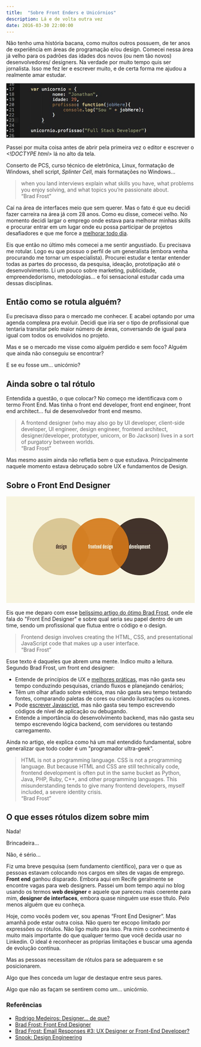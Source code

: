 ```yaml
---
title:  "Sobre Front Enders e Unicórnios"
description: Lá e de volta outra vez
date: 2016-03-30 22:00:00
---
```


Não tenho uma história bacana, como muitos outros possuem, de ter anos de experiência em áreas de programação e/ou design. Comecei nessa área já velho para os padrões das idades dos novos (ou nem tão novos) desenvolvedores/ designers. Na verdade por muito tempo quis ser jornalista. Isso me fez ler e escrever muito, e de certa forma me ajudou a realmente amar estudar.

![full stack dev](/assets/images/full-stack.png)

Passei por muita coisa antes de abrir pela primeira vez o editor e escrever o *&lt;!DOCTYPE html&gt;* lá no alto da tela. 

Conserto de PCS, curso técnico de eletrônica, Linux, formatação de Windows, shell script, *Splinter Cell*, mais formatações no Windows... 

<blockquote>when you land interviews explain what skills you have, what problems you enjoy solving, and what topics you’re passionate about.<br><q>Brad Frost</q>
</blockquote>

Caí na área de interfaces meio que sem querer. Mas o fato é que eu decidi fazer carreira na área já com 28 anos. Como eu disse, comecei velho. No momento decidi largar o emprego onde estava para melhorar minhas skills e procurar entrar em um lugar onde eu possa participar de projetos desafiadores e que me force a [melhorar todo dia](http://jonathanslima.github.io/2016/projeto-coding-everyday/).

Eis que então no último mês comecei a me sentir angustiado. Eu precisava me rotular. Logo eu que possuo o perfil de um generalista (embora venha procurando me tornar um especialista). Procurei estudar e tentar entender todas as partes do processo, da pesquisa, ideação, prototipação até o desenvolvimento. Li um pouco sobre marketing, publicidade, empreendedorismo, metodologias... e foi sensacional estudar cada uma dessas disciplinas. 

## Então como se rotula alguém? 

Eu precisava disso para o mercado me conhecer. E acabei optando por uma agenda complexa pra evoluir. Decidi que iria ser o tipo de profissional que tentaria transitar pelo maior número de áreas, conversando de igual para igual com todos os envolvidos no projeto. 

Mas e se o mercado me visse como alguém perdido e sem foco? Alguém que ainda não conseguiu se encontrar? 

E se eu fosse um... unicórnio?

## Ainda sobre o tal rótulo

Entendida a questão, o que colocar? No começo me identificava com o termo Front End. Mas tinha o front end developer, front end engineer, front end architect... fui de desenvolvedor front end mesmo.

<blockquote>A frontend designer (who may also go by UI developer, client-side developer, UI engineer, design engineer, frontend architect, designer/developer, prototyper, unicorn, or Bo Jackson) lives in a sort of purgatory between worlds. <br><q>Brad Frost</q></blockquote>

Mas mesmo assim ainda não refletia bem o que estudava. Principalmente naquele momento estava debruçado sobre UX e fundamentos de Design. 

## Sobre o Front End Designer

![front end designer](/assets/images/frontend-design.gif) 

Eis que me deparo com esse [belíssimo artigo do ótimo Brad Frost](http://bradfrost.com/blog/post/frontend-design/), onde ele fala do "Front End Designer" e sobre qual seria seu papel dentro de um time, sendo um profissional que flutua entre o código e o design.

<blockquote>Frontend design involves creating the HTML, CSS, and presentational JavaScript code that makes up a user interface. <br><q>Brad Frost</q></blockquote>

Esse texto é daqueles que abrem uma mente. Indico muito a leitura. Segundo Brad Frost, um front end designer:

* Entende de princípios de UX e [melhores práticas](http://jonathanslima.github.io/2016/padroes-de-interface-web/), mas não gasta seu tempo conduzindo pesquisas, criando fluxos e planejando cenários;
* Têm um olhar afiado sobre estética, mas não gasta seu tempo testando fontes, comparando paletas de cores ou criando ilustrações ou ícones.
* Pode [escrever Javascript](http://jonathanslima.github.io/2016/projeto-coding-everyday/), mas não gasta seu tempo escrevendo códigos de nível de aplicação ou debugando.
* Entende a importância do desenvolvimento backend, mas não gasta seu tempo escrevendo lógica backend, com servidores ou testando carregamento.

Ainda no artigo, ele explica como há um mal entendido fundamental, sobre generalizar que todo coder é um "programador ultra-geek". 

<blockquote>HTML is not a programming language. CSS is not a programming language. But because HTML and CSS are still technically code, frontend development is often put in the same bucket as Python, Java, PHP, Ruby, C++, and other programming languages. This misunderstanding tends to give many frontend developers, myself included, a severe identity crisis.<br><q>Brad Frost</q></blockquote>

## O que esses rótulos dizem sobre mim

Nada!

Brincadeira...

Não, é sério...

Fiz uma breve pesquisa (sem fundamento científico), para ver o que as pessoas estavam colocando nos cargos em sites de vagas de emprego. **Front end** ganhou disparado. Embora aqui em Recife geralmente se encontre vagas para web designers. Passei um bom tempo aqui no blog usando os termos **web designer** e aquele que pareceu mais coerente para mim, **designer de interfaces**, embora quase ninguém use esse título. Pelo menos alguém que eu conheça.

Hoje, como vocês podem ver, sou apenas “Front End Designer”. Mas amanhã pode estar outra coisa. Não quero ter escopo limitado por expressões ou rótulos. Não ligo muito pra isso. Pra mim o conhecimento é muito mais importante do que qualquer termo que você decida usar no Linkedin. O ideal é reconhecer as próprias limitações e buscar uma agenda de evolução contínua.

Mas as pessoas necessitam de rótulos para se adequarem e se posicionarem. 

Algo que lhes conceda um lugar de destaque entre seus pares. 

Algo que não as façam se sentirem como um... unicórnio.

### Referências

* [Rodrigo Medeiros: Designer... de que?](http://rodrigomedeiros.com.br/designer-de-que/)
* [Brad Frost: Front End Designer](http://bradfrost.com/blog/post/frontend-design/)
* [Brad Frost: Email Responses #3: UX Designer or Front-End Developer?](http://bradfrost.com/blog/post/email-responses-3-ux-designer-or-front-end-developer/)
* [Snook: Design Engineering](http://snook.ca/archives/opinion/design-engineering%0A)
